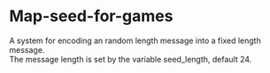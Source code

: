 # Map-seed-for-games
A system for encoding an random length message into a fixed length message. <BR>
The message length is set by the variable seed_length, default 24. <BR>
